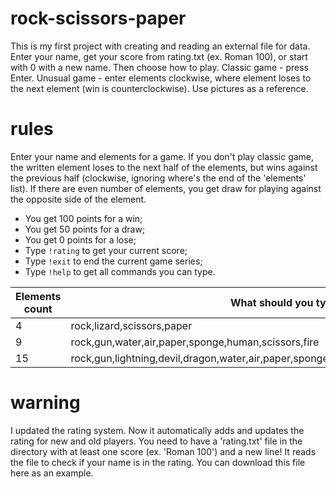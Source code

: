 # rock-scissors-paper
This is my first project with creating and reading an external file for data. Enter your name, get your score from rating.txt (ex. Roman 100), or start with 0 with a new name. Then choose how to play. Classic game - press Enter. Unusual game - enter elements clockwise, where element loses to the next element (win is counterclockwise). Use pictures as a reference.

# rules

Enter your name and elements for a game. If you don't play classic game, the written element loses to the next half of the elements, but wins against the previous half (clockwise, ignoring where's the end of the 'elements' list). If there are even number of elements, you get draw for playing against the opposite side of the element.

  - You get 100 points for a win;
  - You get 50 points for a draw;
  - You get 0 points for a lose;
  - Type `!rating` to get your current score;
  - Type `!exit` to end the current game series;
  - Type `!help` to get all commands you can type.

| Elements count | What should you type |
| ------ | ------ |
| 4 | rock,lizard,scissors,paper |
| 9 | rock,gun,water,air,paper,sponge,human,scissors,fire |
| 15 | rock,gun,lightning,devil,dragon,water,air,paper,sponge,wolf,tree,human,snake,scissors,fire |

# warning

I updated the rating system. Now it automatically adds and updates the rating for new and old players. You need to have a 'rating.txt' file in the directory with at least one score (ex. 'Roman 100') and a new line! It reads the file to check if your name is in the rating. You can download this file here as an example.
